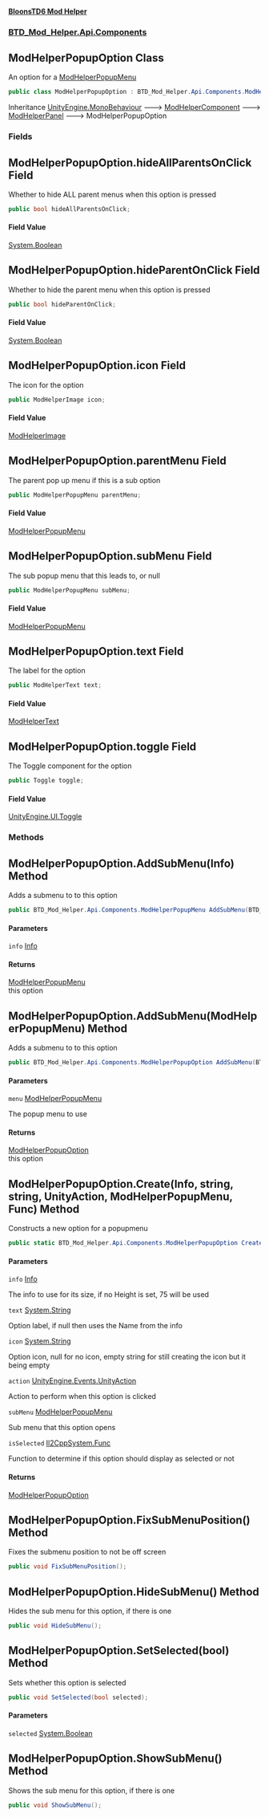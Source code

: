 #### [BloonsTD6 Mod Helper](README.md 'README')
### [BTD_Mod_Helper.Api.Components](README.md#BTD_Mod_Helper.Api.Components 'BTD_Mod_Helper.Api.Components')

## ModHelperPopupOption Class

An option for a [ModHelperPopupMenu](BTD_Mod_Helper.Api.Components.ModHelperPopupMenu.md 'BTD_Mod_Helper.Api.Components.ModHelperPopupMenu')

```csharp
public class ModHelperPopupOption : BTD_Mod_Helper.Api.Components.ModHelperPanel
```

Inheritance [UnityEngine.MonoBehaviour](https://docs.microsoft.com/en-us/dotnet/api/UnityEngine.MonoBehaviour 'UnityEngine.MonoBehaviour') &#129106; [ModHelperComponent](BTD_Mod_Helper.Api.Components.ModHelperComponent.md 'BTD_Mod_Helper.Api.Components.ModHelperComponent') &#129106; [ModHelperPanel](BTD_Mod_Helper.Api.Components.ModHelperPanel.md 'BTD_Mod_Helper.Api.Components.ModHelperPanel') &#129106; ModHelperPopupOption
### Fields

<a name='BTD_Mod_Helper.Api.Components.ModHelperPopupOption.hideAllParentsOnClick'></a>

## ModHelperPopupOption.hideAllParentsOnClick Field

Whether to hide ALL parent menus when this option is pressed

```csharp
public bool hideAllParentsOnClick;
```

#### Field Value
[System.Boolean](https://docs.microsoft.com/en-us/dotnet/api/System.Boolean 'System.Boolean')

<a name='BTD_Mod_Helper.Api.Components.ModHelperPopupOption.hideParentOnClick'></a>

## ModHelperPopupOption.hideParentOnClick Field

Whether to hide the parent menu when this option is pressed

```csharp
public bool hideParentOnClick;
```

#### Field Value
[System.Boolean](https://docs.microsoft.com/en-us/dotnet/api/System.Boolean 'System.Boolean')

<a name='BTD_Mod_Helper.Api.Components.ModHelperPopupOption.icon'></a>

## ModHelperPopupOption.icon Field

The icon for the option

```csharp
public ModHelperImage icon;
```

#### Field Value
[ModHelperImage](BTD_Mod_Helper.Api.Components.ModHelperImage.md 'BTD_Mod_Helper.Api.Components.ModHelperImage')

<a name='BTD_Mod_Helper.Api.Components.ModHelperPopupOption.parentMenu'></a>

## ModHelperPopupOption.parentMenu Field

The parent pop up menu if this is a sub option

```csharp
public ModHelperPopupMenu parentMenu;
```

#### Field Value
[ModHelperPopupMenu](BTD_Mod_Helper.Api.Components.ModHelperPopupMenu.md 'BTD_Mod_Helper.Api.Components.ModHelperPopupMenu')

<a name='BTD_Mod_Helper.Api.Components.ModHelperPopupOption.subMenu'></a>

## ModHelperPopupOption.subMenu Field

The sub popup menu that this leads to, or null

```csharp
public ModHelperPopupMenu subMenu;
```

#### Field Value
[ModHelperPopupMenu](BTD_Mod_Helper.Api.Components.ModHelperPopupMenu.md 'BTD_Mod_Helper.Api.Components.ModHelperPopupMenu')

<a name='BTD_Mod_Helper.Api.Components.ModHelperPopupOption.text'></a>

## ModHelperPopupOption.text Field

The label for the option

```csharp
public ModHelperText text;
```

#### Field Value
[ModHelperText](BTD_Mod_Helper.Api.Components.ModHelperText.md 'BTD_Mod_Helper.Api.Components.ModHelperText')

<a name='BTD_Mod_Helper.Api.Components.ModHelperPopupOption.toggle'></a>

## ModHelperPopupOption.toggle Field

The Toggle component for the option

```csharp
public Toggle toggle;
```

#### Field Value
[UnityEngine.UI.Toggle](https://docs.microsoft.com/en-us/dotnet/api/UnityEngine.UI.Toggle 'UnityEngine.UI.Toggle')
### Methods

<a name='BTD_Mod_Helper.Api.Components.ModHelperPopupOption.AddSubMenu(BTD_Mod_Helper.Api.Components.Info)'></a>

## ModHelperPopupOption.AddSubMenu(Info) Method

Adds a submenu to to this option

```csharp
public BTD_Mod_Helper.Api.Components.ModHelperPopupMenu AddSubMenu(BTD_Mod_Helper.Api.Components.Info info);
```
#### Parameters

<a name='BTD_Mod_Helper.Api.Components.ModHelperPopupOption.AddSubMenu(BTD_Mod_Helper.Api.Components.Info).info'></a>

`info` [Info](BTD_Mod_Helper.Api.Components.Info.md 'BTD_Mod_Helper.Api.Components.Info')

#### Returns
[ModHelperPopupMenu](BTD_Mod_Helper.Api.Components.ModHelperPopupMenu.md 'BTD_Mod_Helper.Api.Components.ModHelperPopupMenu')  
this option

<a name='BTD_Mod_Helper.Api.Components.ModHelperPopupOption.AddSubMenu(BTD_Mod_Helper.Api.Components.ModHelperPopupMenu)'></a>

## ModHelperPopupOption.AddSubMenu(ModHelperPopupMenu) Method

Adds a submenu to to this option

```csharp
public BTD_Mod_Helper.Api.Components.ModHelperPopupOption AddSubMenu(BTD_Mod_Helper.Api.Components.ModHelperPopupMenu menu);
```
#### Parameters

<a name='BTD_Mod_Helper.Api.Components.ModHelperPopupOption.AddSubMenu(BTD_Mod_Helper.Api.Components.ModHelperPopupMenu).menu'></a>

`menu` [ModHelperPopupMenu](BTD_Mod_Helper.Api.Components.ModHelperPopupMenu.md 'BTD_Mod_Helper.Api.Components.ModHelperPopupMenu')

The popup menu to use

#### Returns
[ModHelperPopupOption](BTD_Mod_Helper.Api.Components.ModHelperPopupOption.md 'BTD_Mod_Helper.Api.Components.ModHelperPopupOption')  
this option

<a name='BTD_Mod_Helper.Api.Components.ModHelperPopupOption.Create(BTD_Mod_Helper.Api.Components.Info,string,string,UnityAction,BTD_Mod_Helper.Api.Components.ModHelperPopupMenu,Func_bool_)'></a>

## ModHelperPopupOption.Create(Info, string, string, UnityAction, ModHelperPopupMenu, Func<bool>) Method

Constructs a new option for a popupmenu

```csharp
public static BTD_Mod_Helper.Api.Components.ModHelperPopupOption Create(BTD_Mod_Helper.Api.Components.Info info, string text=null, string icon=null, UnityAction action=null, BTD_Mod_Helper.Api.Components.ModHelperPopupMenu subMenu=null, Func<bool> isSelected=null);
```
#### Parameters

<a name='BTD_Mod_Helper.Api.Components.ModHelperPopupOption.Create(BTD_Mod_Helper.Api.Components.Info,string,string,UnityAction,BTD_Mod_Helper.Api.Components.ModHelperPopupMenu,Func_bool_).info'></a>

`info` [Info](BTD_Mod_Helper.Api.Components.Info.md 'BTD_Mod_Helper.Api.Components.Info')

The info to use for its size, if no Height is set, 75 will be used

<a name='BTD_Mod_Helper.Api.Components.ModHelperPopupOption.Create(BTD_Mod_Helper.Api.Components.Info,string,string,UnityAction,BTD_Mod_Helper.Api.Components.ModHelperPopupMenu,Func_bool_).text'></a>

`text` [System.String](https://docs.microsoft.com/en-us/dotnet/api/System.String 'System.String')

Option label, if null then uses the Name from the info

<a name='BTD_Mod_Helper.Api.Components.ModHelperPopupOption.Create(BTD_Mod_Helper.Api.Components.Info,string,string,UnityAction,BTD_Mod_Helper.Api.Components.ModHelperPopupMenu,Func_bool_).icon'></a>

`icon` [System.String](https://docs.microsoft.com/en-us/dotnet/api/System.String 'System.String')

Option icon, null for no icon, empty string for still creating the icon but it being empty

<a name='BTD_Mod_Helper.Api.Components.ModHelperPopupOption.Create(BTD_Mod_Helper.Api.Components.Info,string,string,UnityAction,BTD_Mod_Helper.Api.Components.ModHelperPopupMenu,Func_bool_).action'></a>

`action` [UnityEngine.Events.UnityAction](https://docs.microsoft.com/en-us/dotnet/api/UnityEngine.Events.UnityAction 'UnityEngine.Events.UnityAction')

Action to perform when this option is clicked

<a name='BTD_Mod_Helper.Api.Components.ModHelperPopupOption.Create(BTD_Mod_Helper.Api.Components.Info,string,string,UnityAction,BTD_Mod_Helper.Api.Components.ModHelperPopupMenu,Func_bool_).subMenu'></a>

`subMenu` [ModHelperPopupMenu](BTD_Mod_Helper.Api.Components.ModHelperPopupMenu.md 'BTD_Mod_Helper.Api.Components.ModHelperPopupMenu')

Sub menu that this option opens

<a name='BTD_Mod_Helper.Api.Components.ModHelperPopupOption.Create(BTD_Mod_Helper.Api.Components.Info,string,string,UnityAction,BTD_Mod_Helper.Api.Components.ModHelperPopupMenu,Func_bool_).isSelected'></a>

`isSelected` [Il2CppSystem.Func](https://docs.microsoft.com/en-us/dotnet/api/Il2CppSystem.Func 'Il2CppSystem.Func')

Function to determine if this option should display as selected or not

#### Returns
[ModHelperPopupOption](BTD_Mod_Helper.Api.Components.ModHelperPopupOption.md 'BTD_Mod_Helper.Api.Components.ModHelperPopupOption')

<a name='BTD_Mod_Helper.Api.Components.ModHelperPopupOption.FixSubMenuPosition()'></a>

## ModHelperPopupOption.FixSubMenuPosition() Method

Fixes the submenu position to not be off screen

```csharp
public void FixSubMenuPosition();
```

<a name='BTD_Mod_Helper.Api.Components.ModHelperPopupOption.HideSubMenu()'></a>

## ModHelperPopupOption.HideSubMenu() Method

Hides the sub menu for this option, if there is one

```csharp
public void HideSubMenu();
```

<a name='BTD_Mod_Helper.Api.Components.ModHelperPopupOption.SetSelected(bool)'></a>

## ModHelperPopupOption.SetSelected(bool) Method

Sets whether this option is selected

```csharp
public void SetSelected(bool selected);
```
#### Parameters

<a name='BTD_Mod_Helper.Api.Components.ModHelperPopupOption.SetSelected(bool).selected'></a>

`selected` [System.Boolean](https://docs.microsoft.com/en-us/dotnet/api/System.Boolean 'System.Boolean')

<a name='BTD_Mod_Helper.Api.Components.ModHelperPopupOption.ShowSubMenu()'></a>

## ModHelperPopupOption.ShowSubMenu() Method

Shows the sub menu for this option, if there is one

```csharp
public void ShowSubMenu();
```